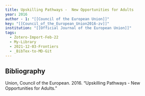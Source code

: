 ```yaml
---
title: Upskilling Pathways -  New Opportunities for Adults
year: 2016
author - 1: "[[Council of the European Union]]"
key: "[[Council_of_the_European_Union2016-zv]]"
institution: "[[Official Journal of the European Union]]"
tags:
  - Zotero-Import-Feb-22
  - My-Library
  - 2021-12-03-Frontiers
  - _BibTex-to-MD-Git
---
```


## Bibliography
Union, Council of the European. 2016. “Upskilling Pathways -  New Opportunities for Adults.”